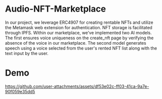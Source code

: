 # Audio-NFT-Marketplace
In our project, we leverage ERC4907 for creating rentable NFTs and utilize the Metamask web extension for authentication. NFT storage is facilitated through IPFS. Within our marketplace, we've implemented two AI models. The first ensures voice uniqueness on the create_nft page by verifying the absence of the voice in our marketplace. The second model generates speech using a voice selected from the user's rented NFT list along with the text input by the user.

# Demo
https://github.com/user-attachments/assets/df53e02c-ff03-41ca-9a7e-90f059e35dd5
